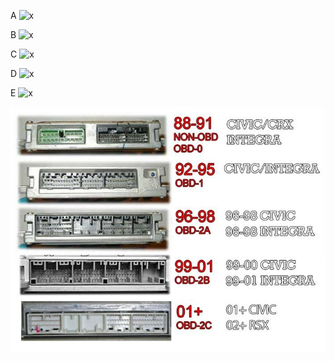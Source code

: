 

A ![x](Images/Honda_K_plug_a.png)

B ![x](Images/Honda_K_plug_b.png)


C ![x](Images/Honda_K_plug_c.png)

D ![x](Images/Honda_K_plug_d.png)

E ![x](Images/Honda_K_plug_e.png)



![x](oem_docs/Honda/ECU_overview.jpg)